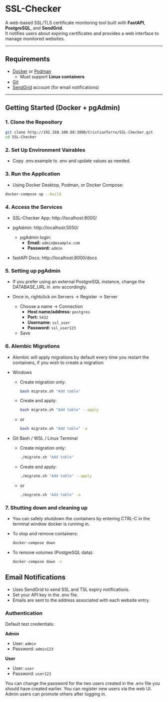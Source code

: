 #  SSL-Checker

A web-based SSL/TLS certificate monitoring tool built with **FastAPI**, **PostgreSQL**, and **SendGrid**.  
It notifies users about expiring certificates and provides a web interface to manage monitored websites.

---

##  Requirements

- [Docker](https://www.docker.com/) or [Podman](https://podman.io/)
    - Must support **Linux containers**
- [Git](https://git-scm.com/)
- [SendGrid](https://sendgrid.com) account (for email notifications)

---

##  Getting Started (Docker + pgAdmin)

### 1. Clone the Repository

```bash
git clone http://192.168.100.68:3000/CristianTorre/SSL-Checker.git
cd SSL-Checker
```
### 2. Set Up Environment Vairables

- Copy .env.example to .env and update values as needed.

### 3. Run the Application

- Using Docker Desktop, Podman, or Docker Compose:

```bash
docker-compose up --build
```

### 4. Access the Services 

- SSL-Checker App: http://localhost:8000/
- pgAdmin: http://localhost:5050/
    - pgAdmin login:
        - **Email:** `admin@example.com`
        - **Password:** `admin`

- fastAPI Docs: http://localhost:8000/docs


### 5. Setting up pgAdmin

- If you prefer using an external PostgreSQL instance, change the DATABASE_URL in .env accordingly.

- Once in, rightclick on Servers -> Register -> Server
    - Choose a name -> Connection
        - **Host name/address:** `postgres`
        - **Port:** `5432`
        - **Username:** `ssl_user`
        - **Password:** `ssl_user123`
    - Save

### 6. Alembic Migrations

- Alembic will apply migrations by default every time you restart the containers, if you wish to create a migration:
 
 - Windows
    - Create migration only:
        ```bash
        bash migrate.sh "Add table"
        ```
    - Create and apply:
        ```bash
        bash migrate.sh "Add table" --apply
        ```
    - or
        ```bash
        bash migrate.sh "Add table" -a
        ```

 - Git Bash / WSL / Linux Terminal
    - Create migration only:
        ```bash
        ./migrate.sh "Add table"
        ```
    - Create and apply:
        ```bash
        ./migrate.sh "Add table" --apply
        ```
    - or
        ```bash
        ./migrate.sh "Add table" -a
        ```

### 7. Shutting down and cleaning up

- You can safely shutdown the containers by entering CTRL-C in the terminal window docker is running in.

- To stop and remove containers:
    ```bash
    docker-compose down
    ```
- To remove volumes (PostgreSQL data):
    ```bash
    docker-compose down -v
    ```
## Email Notifications

- Uses SendGrid to send SSL and TSL expiry notifications.
- Set your API key in the .env file.
- Emails are sent to the address associated with each website entry.

### Authentication

Default test credentials:

**Admin**
- User: `admin`
- Password: `admin123`

**User**
- User: `user`
- Password: `user123`

You can change the password for the two users created in the .env file you should have created earlier.
You can register new users via the web UI. Admin users can promote others after logging in.
